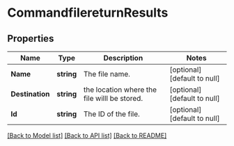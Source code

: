 # CommandfilereturnResults

## Properties
Name | Type | Description | Notes
------------ | ------------- | ------------- | -------------
**Name** | **string** | The file name. | [optional] [default to null]
**Destination** | **string** | the location where the file willl be stored. | [optional] [default to null]
**Id** | **string** | The ID of the file. | [optional] [default to null]

[[Back to Model list]](../README.md#documentation-for-models) [[Back to API list]](../README.md#documentation-for-api-endpoints) [[Back to README]](../README.md)


